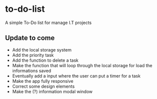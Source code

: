 # to-do-list
A simple To-Do list for manage I.T projects


## Update to come
- Add the local storage system
- Add the priority task
- Add the function to delete a task
- Make the function that will loop through the local storage for load the informations saved
- Eventually add a input where the user can put a timer for a task
- Make the app fully responsive
- Correct some design elements
- Make the (?) information modal window